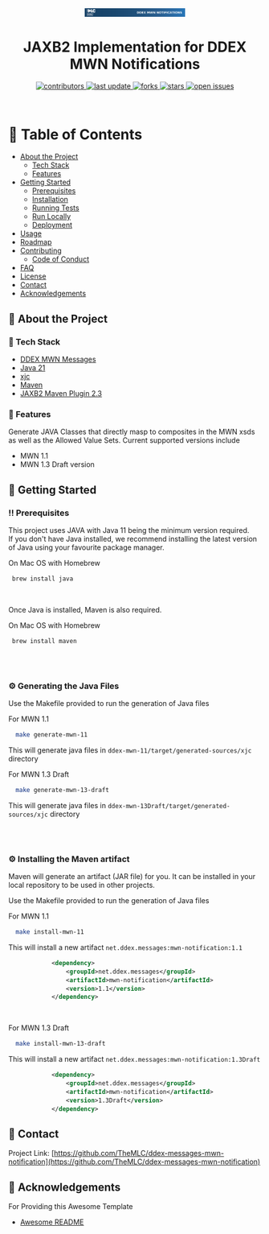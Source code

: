 <!--
Hey, thanks for using the awesome-readme-template template.  
If you have any enhancements, then fork this project and create a pull request 
or just open an issue with the label "enhancement".

Don't forget to give this project a star for additional support ;)
Maybe you can mention me or this repo in the acknowledgements too
-->
<div align="center">

  <img src="documentation/assets/mlc_header_mwn.png" alt="logo" width="200" height="auto" />
  <h1>JAXB2 Implementation for DDEX MWN Notifications</h1>
    
  
<!-- Badges -->
<p>
  <a href="https://github.com/TheMLC/ddex-messages-mwn-notification/graphs/contributors">
    <img src="https://img.shields.io/github/contributors/TheMLC/ddex-messages-mwn-notification" alt="contributors" />
  </a>
  <a href="">
    <img src="https://img.shields.io/github/last-commit/TheMLC/ddex-messages-mwn-notification" alt="last update" />
  </a>
  <a href="https://github.com/TheMLC/ddex-messages-mwn-notification/network/members">
    <img src="https://img.shields.io/github/forks/TheMLC/ddex-messages-mwn-notification" alt="forks" />
  </a>
  <a href="https://github.com/TheMLC/ddex-messages-mwn-notification/stargazers">
    <img src="https://img.shields.io/github/stars/TheMLC/ddex-messages-mwn-notification" alt="stars" />
  </a>
  <a href="https://github.com/TheMLC/ddex-messages-mwn-notification/issues/">
    <img src="https://img.shields.io/github/issues/TheMLC/ddex-messages-mwn-notification" alt="open issues" />
  </a>
</p>
   
</div>

<br />

<!-- Table of Contents -->
# :notebook_with_decorative_cover: Table of Contents

- [About the Project](#star2-about-the-project)
  * [Tech Stack](#space_invader-tech-stack)
  * [Features](#dart-features)
- [Getting Started](#toolbox-getting-started)
  * [Prerequisites](#bangbang-prerequisites)
  * [Installation](#gear-installation)
  * [Running Tests](#test_tube-running-tests)
  * [Run Locally](#running-run-locally)
  * [Deployment](#triangular_flag_on_post-deployment)
- [Usage](#eyes-usage)
- [Roadmap](#compass-roadmap)
- [Contributing](#wave-contributing)
  * [Code of Conduct](#scroll-code-of-conduct)
- [FAQ](#grey_question-faq)
- [License](#warning-license)
- [Contact](#handshake-contact)
- [Acknowledgements](#gem-acknowledgements)

  

<!-- About the Project -->
## :star2: About the Project

<!-- TechStack -->
### :space_invader: Tech Stack

<ul>
<li><a href=" https://kb.ddex.net/implementing-each-standard/musical-work-data-and-rights-communication-(mwdr)/musical-work-right-share-notification-standard-(mwn)/">DDEX MWN Messages</a></li>
<li><a href="https://openjdk.org/projects/jdk/21/">Java 21</a></li>
<li><a href="https://docs.oracle.com/javase/8/docs/technotes/tools/unix/xjc.html">xjc</a></li>
<li><a href="https://maven.apache.org/">Maven</a></li>
<li><a href="https://www.mojohaus.org/jaxb2-maven-plugin/Documentation/v2.3/">JAXB2 Maven Plugin 2.3</a></li>
</ul>

<!-- Features -->
### :dart: Features
Generate JAVA Classes that directly masp to composites in the MWN xsds as well as the Allowed Value Sets.
Current supported versions include 

<ul>
<li>MWN 1.1</li>
<li>MWN 1.3 Draft version</li>
</ul>

<!-- Getting Started -->
## 	:toolbox: Getting Started

<!-- Prerequisites -->
### :bangbang: Prerequisites

This project uses JAVA with Java 11 being the minimum version required.<br />
If you don't have Java installed, we recommend installing the latest version of Java using your favourite package manager.

On Mac OS with Homebrew
```bash
 brew install java
```

<br />


Once Java is installed, Maven is also required.

On Mac OS with Homebrew
```bash
 brew install maven
```
<br /><br />

<!-- Generating the JAva Files -->
### :gear: Generating the Java Files

Use the Makefile provided to run the generation of Java files

For MWN 1.1
```bash
  make generate-mwn-11
```
This will generate java files in ``ddex-mwn-11/target/generated-sources/xjc`` directory
   

For MWN 1.3 Draft
```bash
  make generate-mwn-13-draft
```
This will generate java files in ``ddex-mwn-13Draft/target/generated-sources/xjc`` directory
   
<br /><br />

<!-- Installing Package -->
### :gear: Installing the Maven artifact

Maven will generate an artifact (JAR file) for you. It can be installed in your local repository to be used in other projects.

Use the Makefile provided to run the generation of Java files

For MWN 1.1
```bash
  make install-mwn-11
```
This will install a new artifact ``net.ddex.messages:mwn-notification:1.1``
```xml
            <dependency>
                <groupId>net.ddex.messages</groupId>
                <artifactId>mwn-notification</artifactId>
                <version>1.1</version>
            </dependency>
```


<br />


For MWN 1.3 Draft
```bash
  make install-mwn-13-draft
```
This will install a new artifact ``net.ddex.messages:mwn-notification:1.3Draft``
```xml
            <dependency>
                <groupId>net.ddex.messages</groupId>
                <artifactId>mwn-notification</artifactId>
                <version>1.3Draft</version>
            </dependency>
```




<!-- 
Contributions are always welcome!

See `contributing.md` for ways to get started. -->


<!-- Code of Conduct -->
<!-- ### :scroll: Code of Conduct

Please read the [Code of Conduct](https://github.com/TheMLC/ddex-messages-mwn-notification/blob/main/CODE_OF_CONDUCT.md) -->


<!-- License -->
<!-- ## :warning: License

Distributed under the no License. See LICENSE.txt for more information.
 -->

<!-- Contact -->
## :handshake: Contact

Project Link: [https://github.com/TheMLC/ddex-messages-mwn-notification](https://github.com/TheMLC/ddex-messages-mwn-notification)


<!-- Acknowledgments -->
## :gem: Acknowledgements

For Providing this Awesome Template
 - [Awesome README](https://github.com/matiassingers/awesome-readme)

